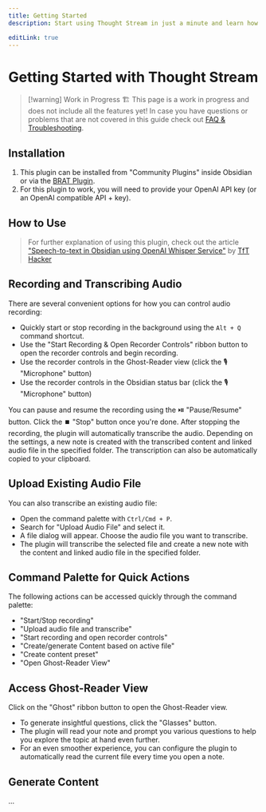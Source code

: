 ```yaml
---
title: Getting Started
description: Start using Thought Stream in just a minute and learn how to use its powerful features.

editLink: true
---
```


# Getting Started with Thought Stream

> [!warning] Work in Progress 🏗️
> This page is a work in progress and does not include all the features yet! In case you have questions or problems that are not covered in this guide check out [FAQ & Troubleshooting](./faq.md).

## Installation

1. This plugin can be installed from "Community Plugins" inside Obsidian or via the [BRAT Plugin](obsidian://show-plugin?id=obsidian42-brat).
2. For this plugin to work, you will need to provide your OpenAI API key (or an OpenAI compatible API + key).

## How to Use

> For further explanation of using this plugin, check out the article ["Speech-to-text in Obsidian using OpenAI Whisper Service"](https://tfthacker.medium.com/speech-to-text-in-obsidian-using-openai-whisper-service-7b2843bf8d64) by [TfT Hacker](https://twitter.com/tfthacker)

## Recording and Transcribing Audio

There are several convenient options for how you can control audio recording:
- Quickly start or stop recording in the background using the `Alt + Q` command shortcut.
- Use the "Start Recording & Open Recorder Controls" ribbon button to open the recorder controls and begin recording.
- Use the recorder controls in the Ghost-Reader view (click the 🎙️ "Microphone" button)
- Use the recorder controls in the Obsidian status bar (click the 🎙️ "Microphone" button)

You can pause and resume the recording using the ⏯️ "Pause/Resume" button.
Click the ⏹️ "Stop" button once you're done.
After stopping the recording, the plugin will automatically transcribe the audio.
Depending on the settings, a new note is created with the transcribed content and linked audio file in the specified folder.
The transcription can also be automatically copied to your clipboard.

## Upload Existing Audio File

You can also transcribe an existing audio file:

-   Open the command palette with `Ctrl/Cmd + P`.
-   Search for "Upload Audio File" and select it.
-   A file dialog will appear. Choose the audio file you want to transcribe.
-   The plugin will transcribe the selected file and create a new note with the content and linked audio file in the specified folder.

## Command Palette for Quick Actions

The following actions can be accessed quickly through the command palette:
- "Start/Stop recording"
- "Upload audio file and transcribe"
- "Start recording and open recorder controls"
- "Create/generate Content based on active file"
- "Create content preset"
- "Open Ghost-Reader View"

## Access Ghost-Reader View

Click on the "Ghost" ribbon button to open the Ghost-Reader view.

- To generate insightful questions, click the "Glasses" button.
- The plugin will read your note and prompt you various questions to help you explore the topic at hand even further.
- For an even smoother experience, you can configure the plugin to automatically read the current file every time you open a note.

## Generate Content

...
